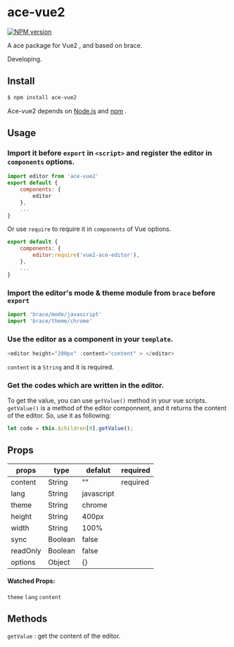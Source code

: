 # ace-vue2
[![NPM version](https://img.shields.io/badge/npm-3.10.9-blue.svg)](https://www.npmjs.com/package/ace-vue2)


A ace package for Vue2 , and based on brace.

Developing.
 
## Install

```sh
$ npm install ace-vue2
```

Ace-vue2 depends on [Node.js](http://nodejs.org/) and [npm](http://npmjs.org/) .

## Usage

### Import it before `export` in `<script>` and register the editor in `components` options.
```js
import editor from 'ace-vue2'
export default {
    components: {
        editor
    },
    ...
}

```
Or use `require` to require it in `components` of Vue options.
```js
export default {
    components: {
        editor:require('vue2-ace-editor'),
    },
    ...
}
```
### Import the editor's mode & theme module from `brace` before `export` 
```js
import 'brace/mode/javascript'
import 'brace/theme/chrome'
```
### Use the editor as a component in your `template`.
```js
<editor height="200px" :content="content" > </editor>
```
`content` is a `String` and it is required.
### Get the codes which are written in the editor.

To get the value, you can use `getValue()` method in your vue scripts. `getValue()` is a method of the editor componnent, and it returns the content of the editor. So, use it as following:

```js 
let code = this.$children[0].getValue();
```

## Props

| props | type | defalut | required|
|---------- | -------| --------------| ----------|
| content | String | "" | required|
| lang | String | javascript | |
| theme | String | chrome | |
| height | String | 400px | |
| width | String | 100% | |
| sync | Boolean | false | |
| readOnly | Boolean | false | |
| options | Object | {} | |

 #### Watched Props: 
 `theme`
 `lang` 
 `content`

## Methods

`getValue` : get the content of the editor.
